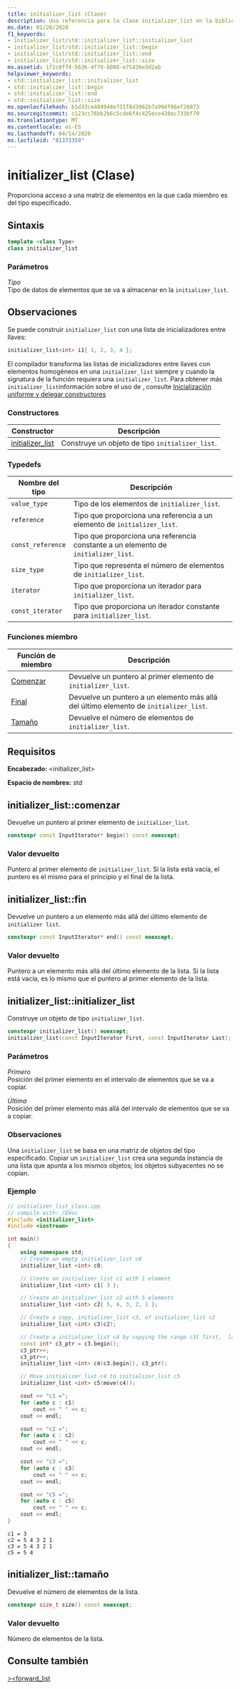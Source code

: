 ```yaml
---
title: initializer_list (Clase)
description: Una referencia para la clase initializer_list en la biblioteca estándar de C++, tal como implementa Microsoft en Visual Studio.
ms.date: 01/28/2020
f1_keywords:
- initializer_list/std::initializer_list::initializer_list
- initializer_list/std::initializer_list::begin
- initializer_list/std::initializer_list::end
- initializer_list/std::initializer_list::size
ms.assetid: 1f2c0ff4-5636-4f79-b008-e75426e3d2ab
helpviewer_keywords:
- std::initializer_list::initializer_list
- std::initializer_list::begin
- std::initializer_list::end
- std::initializer_list::size
ms.openlocfilehash: b1d33ce484948e731f8d3062b7a99df06ef26073
ms.sourcegitcommit: c123cc76bb2b6c5cde6f4c425ece420ac733bf70
ms.translationtype: MT
ms.contentlocale: es-ES
ms.lasthandoff: 04/14/2020
ms.locfileid: "81373359"
---
```

# <a name="initializer_list-class"></a>initializer_list (Clase)

Proporciona acceso a una matriz de elementos en la que cada miembro es del tipo especificado.

## <a name="syntax"></a>Sintaxis

```cpp
template <class Type>
class initializer_list
```

### <a name="parameters"></a>Parámetros

*Tipo*\
Tipo de datos de elementos que se va a almacenar en la `initializer_list`.

## <a name="remarks"></a>Observaciones

Se puede construir `initializer_list` con una lista de inicializadores entre llaves:

```cpp
initializer_list<int> i1{ 1, 2, 3, 4 };
```

El compilador transforma las listas de inicializadores entre llaves con elementos homogéneos en una `initializer_list` siempre y cuando la signatura de la función requiera una `initializer_list`. Para obtener más `initializer_list`información sobre el uso de , consulte [Inicialización uniforme y delegar constructores](../cpp/uniform-initialization-and-delegating-constructors.md)

### <a name="constructors"></a>Constructores

|Constructor|Descripción|
|-|-|
|[initializer_list](#initializer_list)|Construye un objeto de tipo `initializer_list`.|

### <a name="typedefs"></a>Typedefs

|Nombre del tipo|Descripción|
|-|-|
|`value_type`|Tipo de los elementos de `initializer_list`.|
|`reference`|Tipo que proporciona una referencia a un elemento de `initializer_list`.|
|`const_reference`|Tipo que proporciona una referencia constante a un elemento de `initializer_list`.|
|`size_type`|Tipo que representa el número de elementos de `initializer_list`.|
|`iterator`|Tipo que proporciona un iterador para `initializer_list`.|
|`const_iterator`|Tipo que proporciona un iterador constante para `initializer_list`.|

### <a name="member-functions"></a>Funciones miembro

|Función de miembro|Descripción|
|-|-|
|[Comenzar](#begin)|Devuelve un puntero al primer elemento de `initializer_list`.|
|[Final](#end)|Devuelve un puntero a un elemento más allá del último elemento de `initializer_list`.|
|[Tamaño](#size)|Devuelve el número de elementos de `initializer_list`.|

## <a name="requirements"></a>Requisitos

**Encabezado:** \<initializer_list>

**Espacio de nombres:** std

## <a name="initializer_listbegin"></a><a name="begin"></a>initializer_list::comenzar

Devuelve un puntero al primer elemento de `initializer_list`.

```cpp
constexpr const InputIterator* begin() const noexcept;
```

### <a name="return-value"></a>Valor devuelto

Puntero al primer elemento de `initializer_list`. Si la lista está vacía, el puntero es el mismo para el principio y el final de la lista.

## <a name="initializer_listend"></a><a name="end"></a>initializer_list::fin

Devuelve un puntero a un elemento más allá del último elemento de `initializer list`.

```cpp
constexpr const InputIterator* end() const noexcept;
```

### <a name="return-value"></a>Valor devuelto

Puntero a un elemento más allá del último elemento de la lista. Si la lista está vacía, es lo mismo que el puntero al primer elemento de la lista.

## <a name="initializer_listinitializer_list"></a><a name="initializer_list"></a>initializer_list::initializer_list

Construye un objeto de tipo `initializer_list`.

```cpp
constexpr initializer_list() noexcept;
initializer_list(const InputIterator First, const InputIterator Last);
```

### <a name="parameters"></a>Parámetros

*Primero*\
Posición del primer elemento en el intervalo de elementos que se va a copiar.

*Última*\
Posición del primer elemento más allá del intervalo de elementos que se va a copiar.

### <a name="remarks"></a>Observaciones

Una `initializer_list` se basa en una matriz de objetos del tipo especificado. Copiar un `initializer_list` crea una segunda instancia de una lista que apunta a los mismos objetos; los objetos subyacentes no se copian.

### <a name="example"></a>Ejemplo

```cpp
// initializer_list_class.cpp
// compile with: /EHsc
#include <initializer_list>
#include <iostream>

int main()
{
    using namespace std;
    // Create an empty initializer_list c0
    initializer_list <int> c0;

    // Create an initializer_list c1 with 1 element
    initializer_list <int> c1{ 3 };

    // Create an initializer_list c2 with 5 elements
    initializer_list <int> c2{ 5, 4, 3, 2, 1 };

    // Create a copy, initializer_list c3, of initializer_list c2
    initializer_list <int> c3(c2);

    // Create a initializer_list c4 by copying the range c3[ first,  last)
    const int* c3_ptr = c3.begin();
    c3_ptr++;
    c3_ptr++;
    initializer_list <int> c4(c3.begin(), c3_ptr);

    // Move initializer_list c4 to initializer_list c5
    initializer_list <int> c5(move(c4));

    cout << "c1 =";
    for (auto c : c1)
        cout << " " << c;
    cout << endl;

    cout << "c2 =";
    for (auto c : c2)
        cout << " " << c;
    cout << endl;

    cout << "c3 =";
    for (auto c : c3)
        cout << " " << c;
    cout << endl;

    cout << "c5 =";
    for (auto c : c5)
        cout << " " << c;
    cout << endl;
}
```

```Output
c1 = 3
c2 = 5 4 3 2 1
c3 = 5 4 3 2 1
c5 = 5 4
```

## <a name="initializer_listsize"></a><a name="size"></a>initializer_list::tamaño

Devuelve el número de elementos de la lista.

```cpp
constexpr size_t size() const noexcept;
```

### <a name="return-value"></a>Valor devuelto

Número de elementos de la lista.

## <a name="see-also"></a>Consulte también

[><forward_list](../standard-library/forward-list.md)
